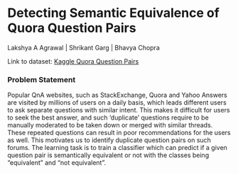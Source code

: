 # Detecting Semantic Equivalence of Quora Question Pairs

Lakshya A Agrawal | Shrikant Garg | Bhavya Chopra

Link to dataset: [Kaggle Quora Question Pairs](https://www.kaggle.com/c/quora-question-pairs/data)

### Problem Statement

Popular QnA websites, such as StackExchange, Quora and Yahoo Answers are visited by millions of users on a daily basis, which leads different users to ask separate questions with similar intent. This makes it difficult for users to seek the best answer, and such ‘duplicate’ questions require to be manually moderated to be taken down or merged with similar threads. These repeated questions can result in poor recommendations for the users as well. This motivates us to identify duplicate question pairs on such forums. The learning task is to train a classifier which can predict if a given question pair is semantically equivalent or not with the classes being “equivalent” and “not equivalent”.

